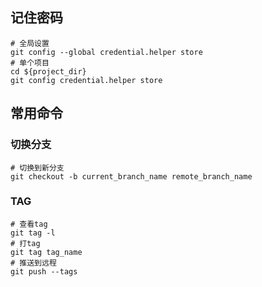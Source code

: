 ## 记住密码
    # 全局设置
    git config --global credential.helper store
    # 单个项目
    cd ${project_dir}
    git config credential.helper store

## 常用命令

### 切换分支
    # 切换到新分支
    git checkout -b current_branch_name remote_branch_name

### TAG
    # 查看tag
    git tag -l
    # 打tag
    git tag tag_name
    # 推送到远程
    git push --tags
